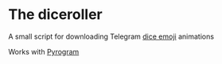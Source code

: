 # The diceroller
A small script for downloading Telegram [dice emoji](https://core.telegram.org/api/dice) animations

Works with [Pyrogram](https://github.com/pyrogram/pyrogram)
